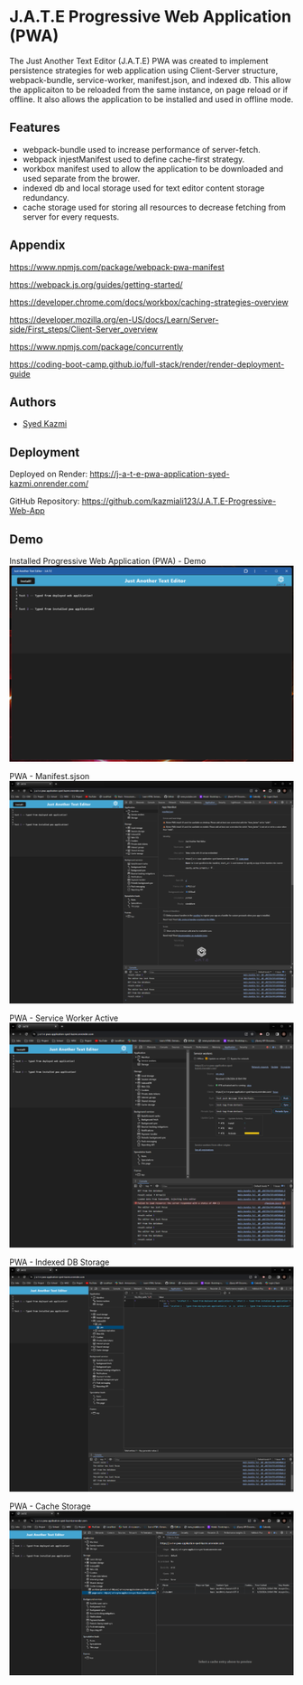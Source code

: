 
# J.A.T.E Progressive Web Application (PWA)

The Just Another Text Editor (J.A.T.E) PWA was created to implement persistence strategies for web application using Client-Server structure, webpack-bundle, service-worker, manifest.json, and indexed db. This allow the applicaiton to be reloaded from the same instance, on page reload or if offline. It also allows the application to be installed and used in offline mode.

## Features

- webpack-bundle used to increase performance of server-fetch.
- webpack injestManifest used to define cache-first strategy.
- workbox manifest used to allow the application to be downloaded and used separate from the brower.
- indexed db and local storage used for text editor content storage redundancy.
- cache storage used for storing all resources to decrease fetching from server for every requests. 



## Appendix

https://www.npmjs.com/package/webpack-pwa-manifest

https://webpack.js.org/guides/getting-started/

https://developer.chrome.com/docs/workbox/caching-strategies-overview

https://developer.mozilla.org/en-US/docs/Learn/Server-side/First_steps/Client-Server_overview

https://www.npmjs.com/package/concurrently

https://coding-boot-camp.github.io/full-stack/render/render-deployment-guide


## Authors

- [Syed Kazmi](https://github.com/kazmiali123)
## Deployment

Deployed on Render: https://j-a-t-e-pwa-application-syed-kazmi.onrender.com/

GitHub Repository: https://github.com/kazmiali123/J.A.T.E-Progressive-Web-App


## Demo

Installed Progressive Web Application (PWA) - Demo
![demo picture showing the working installed Progressive Web Application](./images/installed-pwa-demo.png) </br>

PWA - Manifest.sjson
![demo picture showing the working manifest.json](./images/app-manifest.png) </br>

PWA - Service Worker Active
![demo picture showing the active service worker](./images/service-worker.png) </br>

PWA - Indexed DB Storage
![demo picture showing the working indexed DB storage](./images/indexed-DB.png) </br>

PWA - Cache Storage
![demo picture showing the working cache storage](./images/app-cache-storage.png) </br>